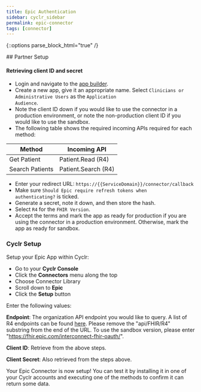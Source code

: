 ```yaml
---
title: Epic Authentication
sidebar: cyclr_sidebar
permalink: epic-connector
tags: [connector]
---
```

{::options parse_block_html="true" /}
<section class="card py-5 my-5">
## Partner Setup

#### Retrieving client ID and secret
* Login and navigate to the [app builder](https://fhir.epic.com/Developer/Apps).
* Create a new app, give it an appropriate name. Select <code>Clinicians or Administrative Users</code> as the <code>Application Audience</code>.
* Note the client ID down if you would like to use the connector in a production environment, or note the non-production client ID if you would like to use the sandbox.
* The following table shows the required incoming APIs required for each method:

| Method          | Incoming API        |
|-----------------|---------------------|
| Get Patient     | Patient.Read (R4)   |
| Search Patients | Patient.Search (R4) |

* Enter your redirect URL: <code>https://{{ServiceDomain}}/connector/callback</code>
* Make sure <code>Should Epic require refresh tokens when authenticating?</code> is ticked.
* Generate a secret, note it down, and then store the hash.
* Select <code>R4</code> for the <code>FHIR Version</code>.
* Accept the terms and mark the app as ready for production if you are using the connector in a production environment. Otherwise, mark the app as ready for sandbox.

### Cyclr Setup

Setup your Epic App within Cyclr:

*   Go to your **Cyclr Console**
*   Click the **Connectors** menu along the top
*   Choose Connector Library
*   Scroll down to **Epic**
*   Click the **Setup** button

Enter the following values:

**Endpoint**: The organization API endpoint you would like to query. A list of R4 endpoints can be found [here](https://open.epic.com/MyApps/Endpoints). Please remove the "api/FHIR/R4" substring from the end of the URL. To use the sandbox version, please enter "https://fhir.epic.com/interconnect-fhir-oauth/".

**Client ID**: Retrieve from the above steps.

**Client Secret**: Also retrieved from the steps above.

Your Epic Connector is now setup! You can test it by installing it in one of your Cyclr accounts and executing one of the methods to confirm it can return some data.

</section>
